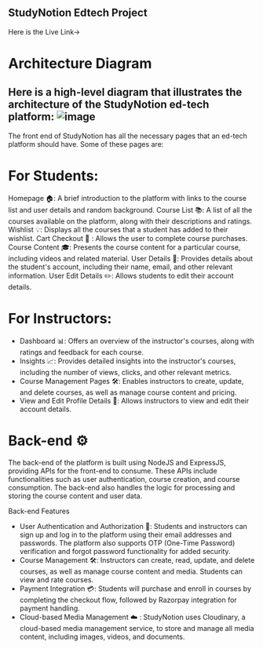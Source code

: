 ## StudyNotion Edtech Project

Here is the Live Link-> 

# Architecture Diagram 

Here is a high-level diagram that illustrates the architecture of the StudyNotion ed-tech platform:
![image](https://github.com/user-attachments/assets/6ef6a023-ebe8-48f8-a9f6-80222366ab1e)
---

The front end of StudyNotion has all the necessary pages that an ed-tech platform should have. Some of these pages are:

# For Students:

Homepage 🏠: A brief introduction to the platform with links to the course list and user details and random background.
Course List 📚: A list of all the courses available on the platform, along with their descriptions and ratings.
Wishlist 💡: Displays all the courses that a student has added to their wishlist.
Cart Checkout 🛒 : Allows the user to complete course purchases.
Course Content 🎓: Presents the course content for a particular course, including videos and related material.
User Details 👤: Provides details about the student's account, including their name, email, and other relevant information.
User Edit Details ✏️: Allows students to edit their account details.

# For Instructors:

- Dashboard 📊: Offers an overview of the instructor's courses, along with ratings and feedback for each course.
- Insights 📈: Provides detailed insights into the instructor's courses, including the number of views, clicks, and other relevant metrics.
- Course Management Pages 🛠️: Enables instructors to create, update, and delete courses, as well as manage course content and pricing.
- View and Edit Profile Details 👀: Allows instructors to view and edit their account details.
  
# Back-end ⚙️

The back-end of the platform is built using NodeJS and ExpressJS, providing APIs for the front-end to consume. These APIs include functionalities such as user authentication, course creation, and course consumption. The back-end also handles the logic for processing and storing the course content and user data.

Back-end Features
- User Authentication and Authorization 🔐: Students and instructors can sign up and log in to the platform using their email addresses and passwords. The platform also supports OTP (One-Time Password) verification and forgot password functionality for added security.
- Course Management 🛠️: Instructors can create, read, update, and delete courses, as well as manage course content and media. Students can view and rate courses.
- Payment Integration 💳: Students will purchase and enroll in courses by completing the checkout flow, followed by Razorpay integration for payment handling.
- Cloud-based Media Management ☁️ : StudyNotion uses Cloudinary, a cloud-based media management service, to store and manage all media content, including images, videos, and documents.
